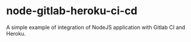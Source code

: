 # node-gitlab-heroku-ci-cd
A simple example of integration of NodeJS application with Gitlab CI and Heroku.
